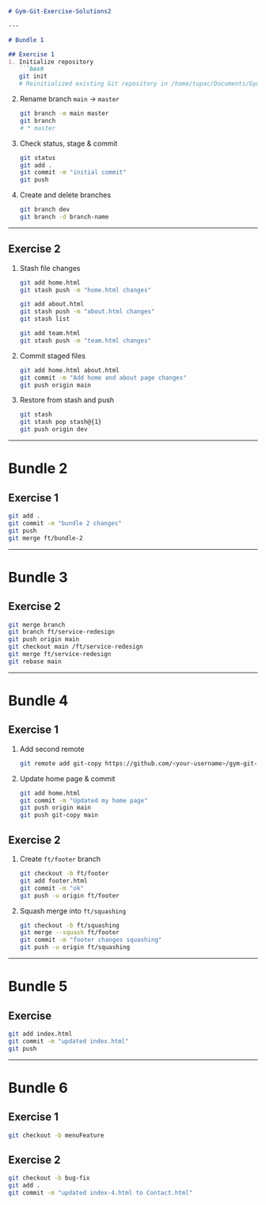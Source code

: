 
````markdown
# Gym-Git-Exercise-Solutions2

---

# Bundle 1

## Exercise 1
1. Initialize repository
   ```bash
   git init
   # Reinitialized existing Git repository in /home/tupac/Documents/Gym-Git-Exercise-Solutions/.git/
````

2. Rename branch `main` → `master`

   ```bash
   git branch -m main master
   git branch
   # * master
   ```
3. Check status, stage & commit

   ```bash
   git status
   git add .
   git commit -m "initial commit"
   git push
   ```
4. Create and delete branches

   ```bash
   git branch dev
   git branch -d branch-name
   ```

---

## Exercise 2

1. Stash file changes

   ```bash
   git add home.html
   git stash push -m "home.html changes"

   git add about.html
   git stash push -m "about.html changes"
   git stash list

   git add team.html
   git stash push -m "team.html changes"
   ```
2. Commit staged files

   ```bash
   git add home.html about.html
   git commit -m "Add home and about page changes"
   git push origin main
   ```
3. Restore from stash and push

   ```bash
   git stash
   git stash pop stash@{1}
   git push origin dev
   ```

---

# Bundle 2

## Exercise 1

```bash
git add .
git commit -m "bundle 2 changes"
git push
git merge ft/bundle-2
```

---

# Bundle 3

## Exercise 2

```bash
git merge branch
git branch ft/service-redesign
git push origin main
git checkout main /ft/service-redesign
git merge ft/service-redesign
git rebase main
```

---

# Bundle 4

## Exercise 1

1. Add second remote

   ```bash
   git remote add git-copy https://github.com/<your-username>/gym-git-copy.git
   ```
2. Update home page & commit

   ```bash
   git add home.html
   git commit -m "Updated my home page"
   git push origin main
   git push git-copy main
   ```

## Exercise 2

1. Create `ft/footer` branch

   ```bash
   git checkout -b ft/footer
   git add footer.html
   git commit -m "ok"
   git push -u origin ft/footer
   ```
2. Squash merge into `ft/squashing`

   ```bash
   git checkout -b ft/squashing
   git merge --squash ft/footer
   git commit -m "footer changes squashing"
   git push -u origin ft/squashing
   ```

---

# Bundle 5

## Exercise

```bash
git add index.html
git commit -m "updated index.html"
git push
```

---

# Bundle 6

## Exercise 1

```bash
git checkout -b menuFeature
```

## Exercise 2

```bash
git checkout -b bug-fix
git add .
git commit -m "updated index-4.html to Contact.html"
```

```


